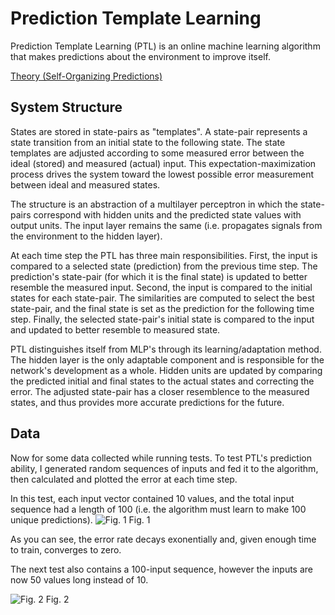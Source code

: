 # Prediction Template Learning
Prediction Template Learning (PTL) is an online machine learning algorithm that makes predictions about the environment to improve itself.

[Theory (Self-Organizing Predictions)](https://github.com/CarsonScott/self-organizing-predictions)

## System Structure
States are stored in state-pairs as "templates". A state-pair represents a state transition from an initial state to the following state. The state templates are adjusted according to some measured error between the ideal (stored) and measured (actual) input. This expectation-maximization process drives the system toward the lowest possible error measurement between ideal and measured states.

The structure is an abstraction of a multilayer perceptron in which the state-pairs correspond with hidden units and the predicted state values with output units. The input layer remains the same (i.e. propagates signals from the environment to the hidden layer).

At each time step the PTL has three main responsibilities. First, the input is compared to a selected state (prediction) from the previous time step. The prediction's state-pair (for which it is the final state) is updated to better resemble the measured input. 
Second, the input is compared to the initial states for each state-pair. The similarities are computed to select the best state-pair, and the final state is set as the prediction for the following time step. 
Finally, the selected state-pair's initial state is compared to the input and updated to better resemble to measured state.

PTL distinguishes itself from MLP's through its learning/adaptation method. The hidden layer is the only adaptable component and is responsible for the network's development as a whole. Hidden units are updated by comparing the predicted initial and final states to the actual states and correcting the error. The adjusted state-pair has a closer resemblence to the measured states, and thus provides more accurate predictions for the future.

## Data
Now for some data collected while running tests. To test PTL's prediction ability, I generated random sequences of inputs and fed it to the algorithm, then calculated and plotted the error at each time step. 

In this test, each input vector contained 10 values, and the total input sequence had a length of 100 (i.e. the algorithm must learn to make 100 unique predictions).
![Fig. 1](https://github.com/CarsonScott/Prediction-Template-Learning/blob/master/img/figure_1.png)
Fig. 1

As you can see, the error rate decays exonentially and, given enough time to train, converges to zero. 

The next test also contains a 100-input sequence, however the inputs are now 50 values long instead of 10. 

![Fig. 2](https://github.com/CarsonScott/Prediction-Template-Learning/blob/master/img/figure_2.png)
Fig. 2
